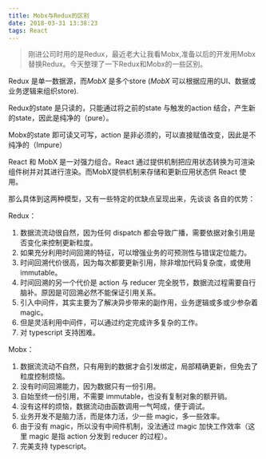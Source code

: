 ```yaml
---
title: Mobx与Redux的区别
date: 2018-03-31 13:38:23
tags: React
---
```


> 刚进公司时用的是Redux，最近老大让我看Mobx,准备以后的开发用Mobx替换Redux。今天整理了一下Redux和Mobx的一些区别。



Redux 是单一数据源，而*MobX* 是多个store (*MobX* 可以根据应用的UI、数据或业务逻辑来组织store). 

Redux的state 是只读的，只能通过将之前的state 与触发的action 结合，产生新的state，因此是纯净的（pure）。

Mobx的state 即可读又可写，action 是非必须的，可以直接赋值改变，因此是不纯净的（Impure）

React 和 MobX 是一对强力组合。React 通过提供机制把应用状态转换为可渲染组件树并对其进行渲染。而MobX提供机制来存储和更新应用状态供 React 使用。



那么具体到这两种模型，又有一些特定的优缺点呈现出来，先谈谈 各自的优势：

Redux：

1. 数据流流动很自然，因为任何 dispatch 都会导致广播，需要依据对象引用是否变化来控制更新粒度。
2. 如果充分利用时间回溯的特征，可以增强业务的可预测性与错误定位能力。
3. 时间回溯代价很高，因为每次都要更新引用，除非增加代码复杂度，或使用 immutable。
4. 时间回溯的另一个代价是 action 与 reducer 完全脱节，数据流过程需要自行脑补。原因是可回溯必然不能保证引用关系。
5. 引入中间件，其实主要为了解决异步带来的副作用，业务逻辑或多或少参杂着 magic。
6. 但是灵活利用中间件，可以通过约定完成许多复杂的工作。
7. 对 typescript 支持困难。

Mobx：

1. 数据流流动不自然，只有用到的数据才会引发绑定，局部精确更新，但免去了粒度控制烦恼。
2. 没有时间回溯能力，因为数据只有一份引用。
3. 自始至终一份引用，不需要 immutable，也没有复制对象的额开销。
4. 没有这样的烦恼，数据流动由函数调用一气呵成，便于调试。
5. 业务开发不是脑力活，而是体力活，少一些 magic，多一些效率。
6. 由于没有 magic，所以没有中间件机制，没法通过 magic 加快工作效率（这里 magic 是指 action 分发到 reducer 的过程）。
7. 完美支持 typescript。

